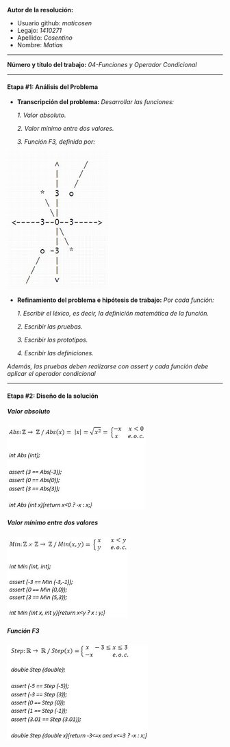 **Autor de la resolución:**
  * Usuario github: *maticosen*
  * Legajo: *1410271*
  * Apellido: *Cosentino*
  * Nombre: *Matias*
  
---  

**Número y título del trabajo:** *04-Funciones y Operador Condicional*

---

#### Etapa #1: Análisis del Problema

* **Transcripción del problema:** *Desarrollar las funciones:*

  *1. Valor absoluto.*
  
  *2. Valor mínimo entre dos valores.*
  
  *3. Función F3, definida por:*

![](https://github.com/maticosen/AED/blob/master/Otros/04_F3.jpg)

* **Refinamiento del problema e hipótesis de trabajo:** *Por cada función:*

  *1. Escribir el léxico, es decir, la definición matemática de la función.*
  
  *2. Escribir las pruebas.*
  
  *3. Escribir los prototipos.*

  *4. Escribir las definiciones.*
  
*Además, las pruebas deben realizarse con assert y cada función debe aplicar el operador condicional*

---

#### Etapa #2: Diseño de la solución

##### Valor absoluto

![](https://github.com/maticosen/AED/blob/master/Otros/04_Abs.jpg)

##### Valor mínimo entre dos valores

![](https://github.com/maticosen/AED/blob/master/Otros/04_Min.jpg)

##### Función F3

![](https://github.com/maticosen/AED/blob/master/Otros/04_Step.jpg)
